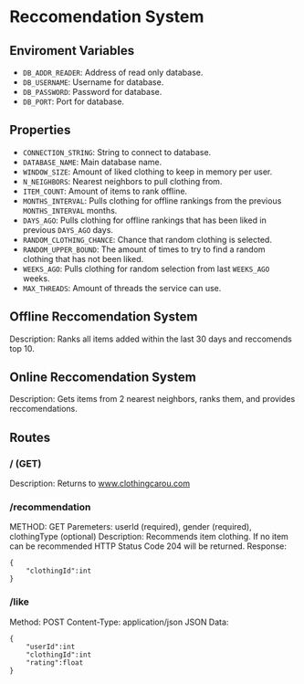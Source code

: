 # Reccomendation System
## Enviroment Variables
- ```DB_ADDR_READER```: Address of read only database.
- ```DB_USERNAME```: Username for database.
- ```DB_PASSWORD```: Password for database.
- ```DB_PORT```: Port for database.

## Properties
- ```CONNECTION_STRING```: String to connect to database.
- ```DATABASE_NAME```: Main database name.
- ```WINDOW_SIZE```: Amount of liked clothing to keep in memory per user. 
- ```N_NEIGHBORS```: Nearest neighbors to pull clothing from.
- ```ITEM_COUNT```: Amount of items to rank offline.
- ```MONTHS_INTERVAL```: Pulls clothing for offline rankings from the previous ```MONTHS_INTERVAL``` months.
- ```DAYS_AGO```: Pulls clothing for offline rankings that has been liked in previous ```DAYS_AGO``` days.
- ```RANDOM_CLOTHING_CHANCE```: Chance that random clothing is selected.
- ```RANDOM_UPPER_BOUND```: The amount of times to try to find a random clothing that has not been liked.
- ```WEEKS_AGO```: Pulls clothing for random selection from last ```WEEKS_AGO``` weeks.
- ```MAX_THREADS```: Amount of threads the service can use.

## Offline Reccomendation System
Description: Ranks all items added within the last 30 days and reccomends top 10.

## Online Reccomendation System
Description: Gets items from 2 nearest neighbors, ranks them, and provides reccomendations.

## Routes
### / (GET)
Description: Returns to www.clothingcarou.com
### /recommendation
METHOD: GET
Paremeters: userId (required), gender (required), clothingType (optional)
Description: Recommends item clothing. If no item can be recommended HTTP Status Code 204 will be returned.
Response:
```
{
    "clothingId":int
}
```
### /like 
Method: POST
Content-Type: application/json
JSON Data: 
```
{
    "userId":int
    "clothingId":int
    "rating":float
}
```